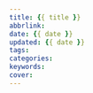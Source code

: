 ```yaml
---
title: {{ title }}
abbrlink:
date: {{ date }}
updated: {{ date }}
tags:
categories: 
keywords:
cover:
---
```

